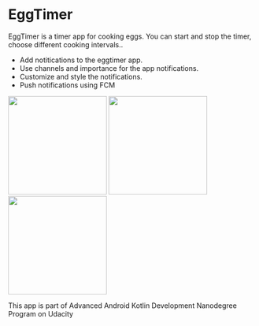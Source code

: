 # EggTimer 

EggTimer is a timer app for cooking eggs.
You can start and stop the timer, choose different cooking intervals.. 


* Add notitications to the eggtimer app.
* Use channels and importance for the app notifications. 
* Customize and style the notifications.
* Push notifications using FCM

<p float="left">
  <img src="https://user-images.githubusercontent.com/48512714/189471271-fa025423-e465-419c-b51d-0b8eab4c9ab4.png" width = 200>

  <img src="https://user-images.githubusercontent.com/48512714/189471291-d363e850-51be-495f-98e6-f9259bf7b091.png" width = 200>

  <img src="https://user-images.githubusercontent.com/48512714/189471286-a180d672-e5de-4889-ae64-c8365cbacee2.png" width = 200>
</p>

This app is part of Advanced Android Kotlin Development Nanodegree Program on Udacity




